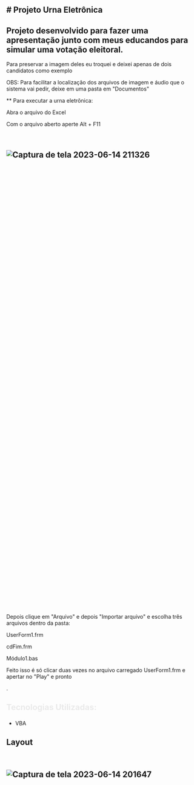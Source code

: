 ## <p> # Projeto Urna Eletrônica</p>
## Projeto desenvolvido para fazer uma apresentação junto com meus educandos para simular uma votação eleitoral.
Para preservar a imagem deles eu troquei e deixei apenas de dois candidatos como exemplo
<p> OBS: Para facilitar a localização dos arquivos de imagem e áudio que o sistema vai pedir, deixe em uma pasta em "Documentos"

 ** Para executar a urna eletrônica:
 
  Abra o arquivo do Excel
  
  Com o arquivo aberto aperte Alt + F11

  ## <p style="width: 600px; height: 1200px; padding-top: 30px;">![Captura de tela 2023-06-14 211326](https://github.com/felipevianaa7/urnaeletronica/assets/53532151/7d02716e-93ca-4464-9c3a-14662c6bc3b8)</p>

  Depois clique em "Arquivo" e depois "Importar arquivo" e escolha três arquivos dentro da pasta:
  
  UserForm1.frm
  
  cdFim.frm 
  
  Módulo1.bas

  Feito isso é só clicar duas vezes no arquivo carregado UserForm1.frm e apertar no "Play" e pronto 

  
  
.</p>

## <p style="color: #eaeaea; font-weight: bold;">Tecnologias Utilizadas:</p>
- VBA

## <p>Layout</p>

## <p style="width: 600px; height: 1200px; padding-top: 30px;">![Captura de tela 2023-06-14 201647](https://github.com/felipevianaa7/urnaeletronica/assets/53532151/63c127fe-465f-45c4-8cbd-e50ad12dff48)
</p>


